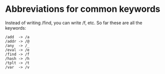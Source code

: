 # Abbreviations for common keywords

Instead of writing /find, you can write /f, etc. So far these are all the keywords:

```
/add  -> /a
/addr -> /@
/any  -> /_
/eval -> /e
/find -> /f
/hash -> /h
/tplt -> /t
/var  -> /v
```
